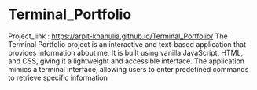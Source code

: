# Terminal_Portfolio
Project_link : https://arpit-khanulia.github.io/Terminal_Portfolio/
The Terminal Portfolio project is an interactive and text-based application that provides information about me, It is built using vanilla JavaScript, HTML, and CSS, giving it a lightweight and accessible interface. The application mimics a terminal interface, allowing users to enter predefined commands to retrieve specific information
